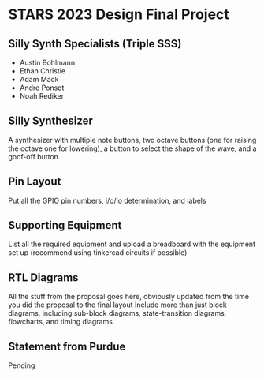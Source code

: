 # STARS 2023 Design Final Project

## Silly Synth Specialists (Triple SSS)
* Austin Bohlmann
* Ethan Christie
* Adam Mack
* Andre Ponsot
* Noah Rediker

## Silly Synthesizer
A synthesizer with multiple note buttons, two octave buttons (one for raising the octave one for lowering), a button to select the shape of the wave, and a goof-off button.

## Pin Layout
Put all the GPIO pin numbers, i/o/io determination, and labels

## Supporting Equipment
List all the required equipment and upload a breadboard with the equipment set up (recommend using tinkercad circuits if possible)

## RTL Diagrams
All the stuff from the proposal goes here, obviously updated from the time you did the proposal to the final layout
Include more than just block diagrams, including sub-block diagrams, state-transition diagrams, flowcharts, and timing diagrams

## Statement from Purdue
Pending